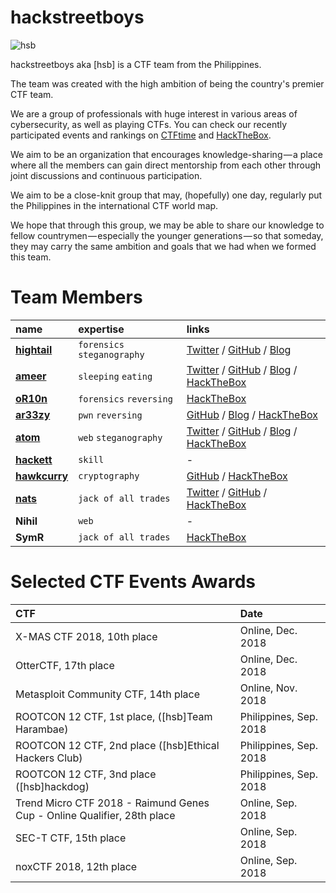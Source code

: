 # hackstreetboys

![hsb](https://i.imgur.com/X5q5l2i.jpg)

hackstreetboys aka [hsb] is a CTF team from the Philippines.

The team was created with the high ambition of being the country's premier CTF team.

We are a group of professionals with huge interest in various areas of cybersecurity, as well as playing CTFs. You can check our recently participated events and rankings on [CTFtime](https://ctftime.org/team/43377) and [HackTheBox](https://www.hackthebox.eu/home/teams/profile/1246).

We aim to be an organization that encourages knowledge-sharing — a place where all the members can gain direct mentorship from each other through joint discussions and continuous participation. 

We aim to be a close-knit group that may, (hopefully) one day, regularly put the Philippines in the international CTF world map. 

We hope that through this group, we may be able to share our knowledge to fellow countrymen — especially the younger generations — so that someday, they may carry the same ambition and goals that we had when we formed this team.

# Team Members

| name        | expertise          | links |
|:-------------|:------------------|:------|
| [**hightail**](https://ctftime.org/user/27765) | `forensics` `steganography` | [Twitter](https://twitter.com/mzer0n) / [GitHub](https://github.com/monliclican) / [Blog](https://medium.com/@monliclican) |
| [**ameer**](https://ctftime.org/user/44107) | `sleeping` `eating`  | [Twitter](https://twitter.com/ameerpornillos) / [GitHub](https://github.com/ameerpornillos) / [Blog](https://ethicalhackers.club/) / [HackTheBox](https://www.hackthebox.eu/profile/7252) |
| [**oR10n**](https://ctftime.org/user/27824) | `forensics` `reversing`      | [HackTheBox](https://www.hackthebox.eu/home/users/profile/12604)  |
| [**ar33zy**](https://ctftime.org/user/38734) | `pwn` `reversing` | [GitHub](https://github.com/ar33zy) / [Blog](https://medium.com/@ar33zy) / [HackTheBox](https://www.hackthebox.eu/home/users/profile/26849) |
| [**atom**](https://ctftime.org/user/31677) | `web` `steganography` | [Twitter](https://twitter.com/@ajdumanhug) / [GitHub](https://github.com/ajdumanhug) / [Blog](https://medium.com/@ajdumanhug) / [HackTheBox](https://www.hackthebox.eu/home/users/profile/55589) |
| [**hackett**](https://ctftime.org/user/45247) | `skill` | -  |
| [**hawkcurry**](https://ctftime.org/user/44130) | `cryptography` | [GitHub](https://github.com/pberba) / [HackTheBox](https://www.hackthebox.eu/home/users/profile/26847) |
| [**nats**](https://ctftime.org/user/46414) | `jack of all trades` | [Twitter](https://twitter.com/nandwaninathu) / [GitHub](https://github.com/nathunandwani) / [HackTheBox](https://www.hackthebox.eu/home/users/profile/19087) |
| **Nihil** | `web` | -  |
| **SymR** | `jack of all trades` | [HackTheBox](https://www.hackthebox.eu/home/users/profile/50201) |

# Selected CTF Events Awards

| CTF                                       | Date                                 |
|:------------------------------------------|:-------------------------------------|
| X-MAS CTF 2018, 10th place                |                    Online, Dec. 2018 |
| OtterCTF, 17th place                      |                    Online, Dec. 2018 |
| Metasploit Community CTF, 14th place      |                    Online, Nov. 2018 |
| ROOTCON 12 CTF, 1st place, ([hsb]Team Harambae)|              Philippines, Sep. 2018 |
| ROOTCON 12 CTF, 2nd place ([hsb]Ethical Hackers Club)|    Philippines, Sep. 2018 |
| ROOTCON 12 CTF, 3nd place ([hsb]hackdog)  |               Philippines, Sep. 2018 |
| Trend Micro CTF 2018 - Raimund Genes Cup - Online Qualifier, 28th place | Online, Sep. 2018 |
| SEC-T CTF, 15th place                     |                    Online, Sep. 2018 |
| noxCTF 2018, 12th place                   |                    Online, Sep. 2018 |

